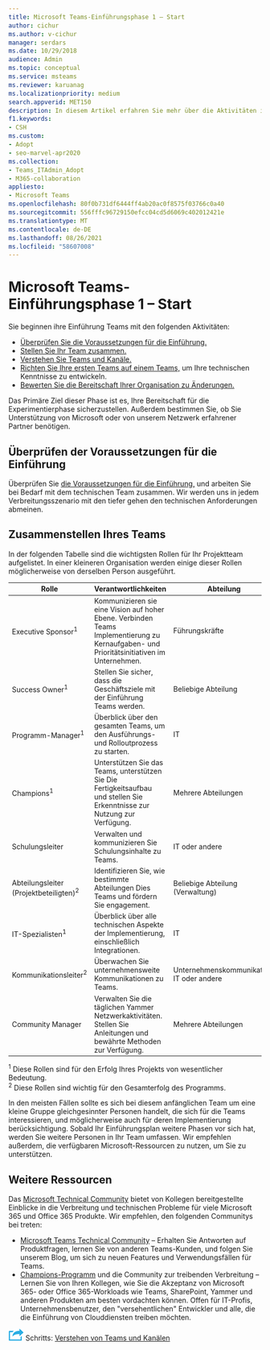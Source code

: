 ```yaml
---
title: Microsoft Teams-Einführungsphase 1 – Start
author: cichur
ms.author: v-cichur
manager: serdars
ms.date: 10/29/2018
audience: Admin
ms.topic: conceptual
ms.service: msteams
ms.reviewer: karuanag
ms.localizationpriority: medium
search.appverid: MET150
description: In diesem Artikel erfahren Sie mehr über die Aktivitäten in der Startphase Microsoft Teams Einführung. Hier erhalten Sie Informationen zu den Microsoft Teams zu Setup und Teamplanung.
f1.keywords:
- CSH
ms.custom:
- Adopt
- seo-marvel-apr2020
ms.collection:
- Teams_ITAdmin_Adopt
- M365-collaboration
appliesto:
- Microsoft Teams
ms.openlocfilehash: 80f0b731df6444ff4ab20ac0f8575f03766c0a40
ms.sourcegitcommit: 556fffc96729150efcc04cd5d6069c402012421e
ms.translationtype: MT
ms.contentlocale: de-DE
ms.lasthandoff: 08/26/2021
ms.locfileid: "58607008"
---
```

# <a name="microsoft-teams-adoption-phase-1---start"></a>Microsoft Teams-Einführungsphase 1 – Start

Sie beginnen ihre Einführung Teams mit den folgenden Aktivitäten:

- [Überprüfen Sie die Voraussetzungen für die Einführung.](#validate-adoption-prerequisites)
- [Stellen Sie Ihr Team zusammen.](#assemble-your-team)
- [Verstehen Sie Teams und Kanäle.](teams-adoption-understand-teams-and-channels.md)
- [Richten Sie Ihre ersten Teams auf einem Teams,](teams-adoption-your-first-teams.md) um Ihre technischen Kenntnisse zu entwickeln.
- [Bewerten Sie die Bereitschaft Ihrer Organisation zu Änderungen.](teams-adoption-assess-readiness.md)

Das Primäre Ziel dieser Phase ist es, Ihre Bereitschaft für die Experimentierphase sicherzustellen. Außerdem bestimmen Sie, ob Sie Unterstützung von Microsoft oder von unserem Netzwerk erfahrener Partner benötigen.  

## <a name="validate-adoption-prerequisites"></a>Überprüfen der Voraussetzungen für die Einführung

Überprüfen Sie [die Voraussetzungen für die Einführung,](teams-adoption-get-started.md#adoption-prerequisites) und arbeiten Sie bei Bedarf mit dem technischen Team zusammen. Wir werden uns in jedem Verbreitungsszenario mit den tiefer gehen den technischen Anforderungen abmeinen.

## <a name="assemble-your-team"></a>Zusammenstellen Ihres Teams

In der folgenden Tabelle sind die wichtigsten Rollen für Ihr Projektteam aufgelistet. In einer kleineren Organisation werden einige dieser Rollen möglicherweise von derselben Person ausgeführt.

| Rolle | Verantwortlichkeiten | Abteilung |
| ---- | ---------------- | ---------- |
| Executive Sponsor<sup>1</sup> | Kommunizieren sie eine Vision auf hoher Ebene. Verbinden Teams Implementierung zu Kernaufgaben- und Prioritätsinitiativen im Unternehmen. | Führungskräfte |
| Success Owner<sup>1</sup> | Stellen Sie sicher, dass die Geschäftsziele mit der Einführung Teams werden. | Beliebige Abteilung |
| Programm-Manager<sup>1</sup> | Überblick über den gesamten Teams, um den Ausführungs- und Rolloutprozess zu starten. | IT |
| Champions<sup>1</sup> | Unterstützen Sie das Teams, unterstützen Sie Die Fertigkeitsaufbau und stellen Sie Erkenntnisse zur Nutzung zur Verfügung. | Mehrere Abteilungen |
| Schulungsleiter | Verwalten und kommunizieren Sie Schulungsinhalte zu Teams. | IT oder andere |
| Abteilungsleiter (Projektbeteiligten)<sup>2</sup> | Identifizieren Sie, wie bestimmte Abteilungen Dies Teams und fördern Sie engagement. | Beliebige Abteilung (Verwaltung) |
| IT-Spezialisten<sup>1</sup> | Überblick über alle technischen Aspekte der Implementierung, einschließlich Integrationen. | IT |
| Kommunikationsleiter<sup>2</sup> | Überwachen Sie unternehmensweite Kommunikationen zu Teams. | Unternehmenskommunikation, IT oder andere |
| Community Manager | Verwalten Sie die täglichen Yammer Netzwerkaktivitäten. Stellen Sie Anleitungen und bewährte Methoden zur Verfügung. | Mehrere Abteilungen |

<sup>1</sup> Diese Rollen sind für den Erfolg Ihres Projekts von wesentlicher Bedeutung.</br>
<sup>2</sup> Diese Rollen sind wichtig für den Gesamterfolg des Programms.

In den meisten Fällen sollte es sich bei diesem anfänglichen Team um eine kleine Gruppe gleichgesinnter Personen handelt, die sich für die Teams interessieren, und möglicherweise auch für deren Implementierung berücksichtigung. Sobald Ihr Einführungsplan weitere Phasen vor sich hat, werden Sie weitere Personen in Ihr Team umfassen. Wir empfehlen außerdem, die verfügbaren Microsoft-Ressourcen zu nutzen, um Sie zu unterstützen. 

## <a name="additional-resources"></a>Weitere Ressourcen

Das [Microsoft Technical Community](https://aka.ms/TechCommunity) bietet von Kollegen bereitgestellte Einblicke in die Verbreitung und technischen Probleme für viele Microsoft 365 und Office 365 Produkte. Wir empfehlen, den folgenden Communitys bei treten:

- [Microsoft Teams Technical Community](https://aka.ms/TeamsCommunity) – Erhalten Sie Antworten auf Produktfragen, lernen Sie von anderen Teams-Kunden, und folgen Sie unserem Blog, um sich zu neuen Features und Verwendungsfällen für Teams. 
- [Champions-Programm](https://aka.ms/O365Champions) und die Community zur treibenden Verbreitung – Lernen Sie von Ihren Kollegen, wie Sie die Akzeptanz von Microsoft 365- oder Office 365-Workloads wie Teams, SharePoint, Yammer und anderen Produkten am besten vordachten können. Offen für IT-Profis, Unternehmensbenutzer, den "versehentlichen" Entwickler und alle, die die Einführung von Clouddiensten treiben möchten.  


![Ein Symbol zur Darstellung des nächsten ](media/teams-adoption-next-icon.png) Schritts: [Verstehen von Teams und Kanälen](teams-adoption-understand-teams-and-channels.md)
